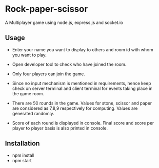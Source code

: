 # Rock-paper-scissor
A  Multiplayer game using node.js, express.js and socket.io

## Usage

 - Enter your name you want to display to others and room id with whom you want to play.
 
 - Open developer tool to check who have joined the room.
 
 - Only four players can join the game. 
 
 - Since no input mechanism is mentioned in requirements, hence keep check on server terminal and client terminal for events taking place in the game room.
    
 - There are 50 rounds in the game. Values for stone, scissor and paper are considered as 7,8,9 respectively for computing. Values are generated randomly.
 
 - Score of each round is displayed in console. Final score and score per player to player basis is also printed in console.

## Installation
- npm install
- npm start

